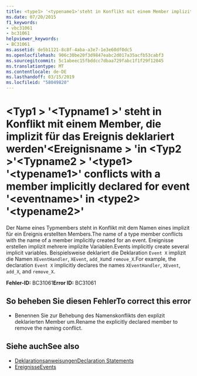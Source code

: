 ```yaml
---
title: <type1> '<typename1>'steht in Konflikt mit einem Member implizit für das Ereignis deklariert'<eventname>' in <type2> '<typename2>'
ms.date: 07/20/2015
f1_keywords:
- vbc31061
- bc31061
helpviewer_keywords:
- BC31061
ms.assetid: de5b1121-8c8f-4aba-a3e7-1e3e60df0dc5
ms.openlocfilehash: 906c30be20f3d9847eabc2d017a35acfb53cabf3
ms.sourcegitcommit: 5c1abeec15fbddcc7dbaa729fabc1f1f29f12045
ms.translationtype: MT
ms.contentlocale: de-DE
ms.lasthandoff: 03/15/2019
ms.locfileid: "58049820"
---
```

# <a name="type1-typename1-conflicts-with-a-member-implicitly-declared-for-event-eventname-in-type2-typename2"></a><span data-ttu-id="2ba97-102">\<Typ1 > '\<Typname1 >' steht in Konflikt mit einem Member, die implizit für das Ereignis deklariert werden'\<Ereignisname > 'in \<Typ2 >'\<Typname2 > '</span><span class="sxs-lookup"><span data-stu-id="2ba97-102">\<type1> '\<typename1>' conflicts with a member implicitly declared for event '\<eventname>' in \<type2> '\<typename2>'</span></span>
<span data-ttu-id="2ba97-103">Der Name eines Typmembers steht in Konflikt mit dem Namen eines implizit für ein Ereignis erstellten Members.</span><span class="sxs-lookup"><span data-stu-id="2ba97-103">The name of a type member conflicts with the name of a member implicitly created for an event.</span></span> <span data-ttu-id="2ba97-104">Ereignisse erstellen implizit mehrere implizite Variablen.</span><span class="sxs-lookup"><span data-stu-id="2ba97-104">Events implicitly create several implicit variables.</span></span> <span data-ttu-id="2ba97-105">Beispielsweise deklariert die Deklaration `Event X` implizit die Namen `XEventHandler`, `XEvent`, `add_X`und `remove_X`.</span><span class="sxs-lookup"><span data-stu-id="2ba97-105">For example, the declaration `Event X` implicitly declares the names `XEventHandler`, `XEvent`, `add_X`, and `remove_X`.</span></span>  
  
 <span data-ttu-id="2ba97-106">**Fehler-ID:** BC31061</span><span class="sxs-lookup"><span data-stu-id="2ba97-106">**Error ID:** BC31061</span></span>  
  
## <a name="to-correct-this-error"></a><span data-ttu-id="2ba97-107">So beheben Sie diesen Fehler</span><span class="sxs-lookup"><span data-stu-id="2ba97-107">To correct this error</span></span>  
  
-   <span data-ttu-id="2ba97-108">Benennen Sie zur Behebung des Namenskonflikts den explizit deklarierten Member um.</span><span class="sxs-lookup"><span data-stu-id="2ba97-108">Rename the explicitly declared member to remove the naming conflict.</span></span>  
  
## <a name="see-also"></a><span data-ttu-id="2ba97-109">Siehe auch</span><span class="sxs-lookup"><span data-stu-id="2ba97-109">See also</span></span>

- [<span data-ttu-id="2ba97-110">Deklarationsanweisungen</span><span class="sxs-lookup"><span data-stu-id="2ba97-110">Declaration Statements</span></span>](~/docs/visual-basic/programming-guide/language-features/statements.md#declaration-statements)
- [<span data-ttu-id="2ba97-111">Ereignisse</span><span class="sxs-lookup"><span data-stu-id="2ba97-111">Events</span></span>](../../visual-basic/programming-guide/language-features/events/index.md)
